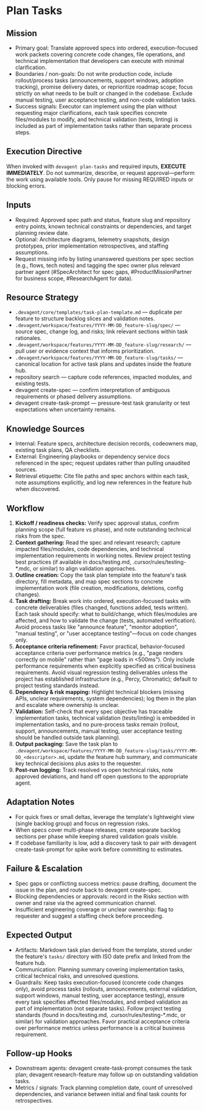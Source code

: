 # Plan Tasks

## Mission
- Primary goal: Translate approved specs into ordered, execution-focused work packets covering concrete code changes, file operations, and technical implementation that developers can execute with minimal clarification.
- Boundaries / non-goals: Do not write production code, include rollout/process tasks (announcements, support windows, adoption tracking), promise delivery dates, or reprioritize roadmap scope; focus strictly on what needs to be built or changed in the codebase. Exclude manual testing, user acceptance testing, and non-code validation tasks.
- Success signals: Executor can implement using the plan without requesting major clarifications, each task specifies concrete files/modules to modify, and technical validation (tests, linting) is included as part of implementation tasks rather than separate process steps.

## Execution Directive
When invoked with `devagent plan-tasks` and required inputs, **EXECUTE IMMEDIATELY**. Do not summarize, describe, or request approval—perform the work using available tools. Only pause for missing REQUIRED inputs or blocking errors.

## Inputs
- Required: Approved spec path and status, feature slug and repository entry points, known technical constraints or dependencies, and target planning review date.
- Optional: Architecture diagrams, telemetry snapshots, design prototypes, prior implementation retrospectives, and staffing assumptions.
- Request missing info by listing unanswered questions per spec section (e.g., flows, tech notes) and tagging the spec owner plus relevant partner agent (#SpecArchitect for spec gaps, #ProductMissionPartner for business scope, #ResearchAgent for data).

## Resource Strategy
- `.devagent/core/templates/task-plan-template.md` — duplicate per feature to structure backlog slices and validation notes.
- `.devagent/workspace/features/YYYY-MM-DD_feature-slug/spec/` — source spec, change log, and risks; link relevant sections within task rationales.
- `.devagent/workspace/features/YYYY-MM-DD_feature-slug/research/` — pull user or evidence context that informs prioritization.
- `.devagent/workspace/features/YYYY-MM-DD_feature-slug/tasks/` — canonical location for active task plans and updates inside the feature hub.
- repository search — capture code references, impacted modules, and existing tests.
- devagent create-spec — confirm interpretation of ambiguous requirements or phased delivery assumptions.
- devagent create-task-prompt — pressure-test task granularity or test expectations when uncertainty remains.

## Knowledge Sources
- Internal: Feature specs, architecture decision records, codeowners map, existing task plans, QA checklists.
- External: Engineering playbooks or dependency service docs referenced in the spec; request updates rather than pulling unaudited sources.
- Retrieval etiquette: Cite file paths and spec anchors within each task, note assumptions explicitly, and log new references in the feature hub when discovered.

## Workflow
1. **Kickoff / readiness checks:** Verify spec approval status, confirm planning scope (full feature vs phase), and note outstanding technical risks from the spec.
2. **Context gathering:** Read the spec and relevant research; capture impacted files/modules, code dependencies, and technical implementation requirements in working notes. Review project testing best practices (if available in docs/testing.md, .cursor/rules/testing-*.mdc, or similar) to align validation approaches.
3. **Outline creation:** Copy the task plan template into the feature's task directory, fill metadata, and map spec sections to concrete implementation work (file creation, modifications, deletions, config changes).
4. **Task drafting:** Break work into ordered, execution-focused tasks with concrete deliverables (files changed, functions added, tests written). Each task should specify: what to build/change, which files/modules are affected, and how to validate the change (tests, automated verification). Avoid process tasks like "announce feature", "monitor adoption", "manual testing", or "user acceptance testing"—focus on code changes only.
5. **Acceptance criteria refinement:** Favor practical, behavior-focused acceptance criteria over performance metrics (e.g., "page renders correctly on mobile" rather than "page loads in <500ms"). Only include performance requirements when explicitly specified as critical business requirements. Avoid visual regression testing deliverables unless the project has established infrastructure (e.g., Percy, Chromatic); default to project testing standards instead.
6. **Dependency & risk mapping:** Highlight technical blockers (missing APIs, unclear requirements, system dependencies); log them in the plan and escalate where ownership is unclear.
7. **Validation:** Self-check that every spec objective has traceable implementation tasks, technical validation (tests/linting) is embedded in implementation tasks, and no pure-process tasks remain (rollout, support, announcements, manual testing, user acceptance testing should be handled outside task planning).
8. **Output packaging:** Save the task plan to `.devagent/workspace/features/YYYY-MM-DD_feature-slug/tasks/YYYY-MM-DD_<descriptor>.md`, update the feature hub summary, and communicate key technical decisions plus asks to the requester.
9. **Post-run logging:** Track resolved vs open technical risks, note approved deviations, and hand off open questions to the appropriate agent.

## Adaptation Notes
- For quick fixes or small deltas, leverage the template's lightweight view (single backlog group) and focus on regression risks.
- When specs cover multi-phase releases, create separate backlog sections per phase while keeping shared validation goals visible.
- If codebase familiarity is low, add a discovery task to pair with devagent create-task-prompt for spike work before committing to estimates.

## Failure & Escalation
- Spec gaps or conflicting success metrics: pause drafting, document the issue in the plan, and route back to devagent create-spec.
- Blocking dependencies or approvals: record in the Risks section with owner and raise via the agreed communication channel.
- Insufficient engineering coverage or unclear ownership: flag to requester and suggest a staffing check before proceeding.

## Expected Output
- Artifacts: Markdown task plan derived from the template, stored under the feature's `tasks/` directory with ISO date prefix and linked from the feature hub.
- Communication: Planning summary covering implementation tasks, critical technical risks, and unresolved questions.
- Guardrails: Keep tasks execution-focused (concrete code changes only), avoid process tasks (rollouts, announcements, external validation, support windows, manual testing, user acceptance testing), ensure every task specifies affected files/modules, and embed validation as part of implementation (not separate tasks). Follow project testing standards (found in docs/testing.md, .cursor/rules/testing-*.mdc, or similar) for validation approaches. Favor practical acceptance criteria over performance metrics unless performance is a critical business requirement.

## Follow-up Hooks
- Downstream agents: devagent create-task-prompt consumes the task plan; devagent research-feature may follow up on outstanding validation tasks.
- Metrics / signals: Track planning completion date, count of unresolved dependencies, and variance between initial and final task counts for retrospectives.
